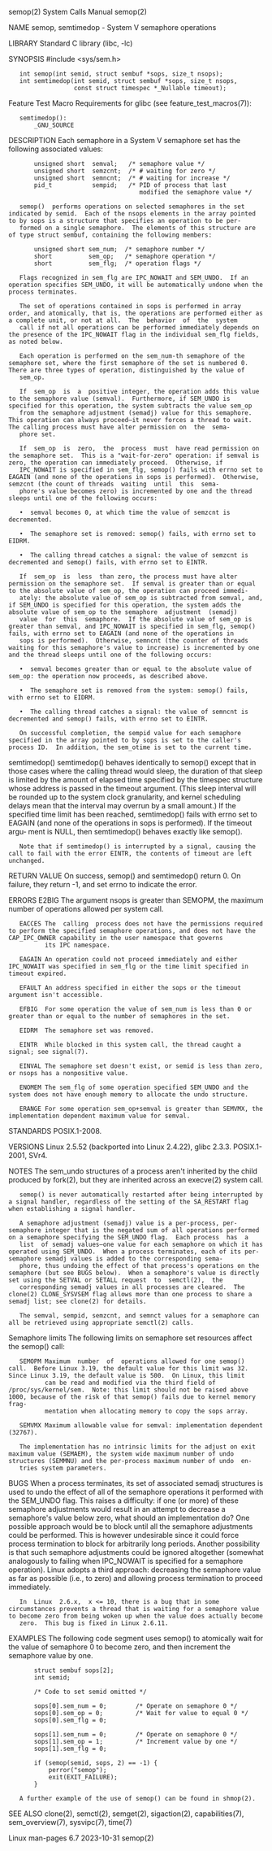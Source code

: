 semop(2)                                                                                    System Calls Manual                                                                                    semop(2)

NAME
       semop, semtimedop - System V semaphore operations

LIBRARY
       Standard C library (libc, -lc)

SYNOPSIS
       #include <sys/sem.h>

       int semop(int semid, struct sembuf *sops, size_t nsops);
       int semtimedop(int semid, struct sembuf *sops, size_t nsops,
                      const struct timespec *_Nullable timeout);

   Feature Test Macro Requirements for glibc (see feature_test_macros(7)):

       semtimedop():
           _GNU_SOURCE

DESCRIPTION
       Each semaphore in a System V semaphore set has the following associated values:

           unsigned short  semval;   /* semaphore value */
           unsigned short  semzcnt;  /* # waiting for zero */
           unsigned short  semncnt;  /* # waiting for increase */
           pid_t           sempid;   /* PID of process that last
                                        modified the semaphore value */

       semop()  performs operations on selected semaphores in the set indicated by semid.  Each of the nsops elements in the array pointed to by sops is a structure that specifies an operation to be per‐
       formed on a single semaphore.  The elements of this structure are of type struct sembuf, containing the following members:

           unsigned short sem_num;  /* semaphore number */
           short          sem_op;   /* semaphore operation */
           short          sem_flg;  /* operation flags */

       Flags recognized in sem_flg are IPC_NOWAIT and SEM_UNDO.  If an operation specifies SEM_UNDO, it will be automatically undone when the process terminates.

       The set of operations contained in sops is performed in array order, and atomically, that is, the operations are performed either as a complete unit, or not at all.  The  behavior  of  the  system
       call if not all operations can be performed immediately depends on the presence of the IPC_NOWAIT flag in the individual sem_flg fields, as noted below.

       Each operation is performed on the sem_num-th semaphore of the semaphore set, where the first semaphore of the set is numbered 0.  There are three types of operation, distinguished by the value of
       sem_op.

       If  sem_op  is  a  positive integer, the operation adds this value to the semaphore value (semval).  Furthermore, if SEM_UNDO is specified for this operation, the system subtracts the value sem_op
       from the semaphore adjustment (semadj) value for this semaphore.  This operation can always proceed—it never forces a thread to wait.  The calling process must have alter permission on  the  sema‐
       phore set.

       If  sem_op  is  zero,  the  process  must  have read permission on the semaphore set.  This is a "wait-for-zero" operation: if semval is zero, the operation can immediately proceed.  Otherwise, if
       IPC_NOWAIT is specified in sem_flg, semop() fails with errno set to EAGAIN (and none of the operations in sops is performed).  Otherwise, semzcnt (the count of threads  waiting  until  this  sema‐
       phore's value becomes zero) is incremented by one and the thread sleeps until one of the following occurs:

       •  semval becomes 0, at which time the value of semzcnt is decremented.

       •  The semaphore set is removed: semop() fails, with errno set to EIDRM.

       •  The calling thread catches a signal: the value of semzcnt is decremented and semop() fails, with errno set to EINTR.

       If  sem_op  is  less  than zero, the process must have alter permission on the semaphore set.  If semval is greater than or equal to the absolute value of sem_op, the operation can proceed immedi‐
       ately: the absolute value of sem_op is subtracted from semval, and, if SEM_UNDO is specified for this operation, the system adds the absolute value of sem_op to the semaphore  adjustment  (semadj)
       value  for  this  semaphore.  If the absolute value of sem_op is greater than semval, and IPC_NOWAIT is specified in sem_flg, semop() fails, with errno set to EAGAIN (and none of the operations in
       sops is performed).  Otherwise, semncnt (the counter of threads waiting for this semaphore's value to increase) is incremented by one and the thread sleeps until one of the following occurs:

       •  semval becomes greater than or equal to the absolute value of sem_op: the operation now proceeds, as described above.

       •  The semaphore set is removed from the system: semop() fails, with errno set to EIDRM.

       •  The calling thread catches a signal: the value of semncnt is decremented and semop() fails, with errno set to EINTR.

       On successful completion, the sempid value for each semaphore specified in the array pointed to by sops is set to the caller's process ID.  In addition, the sem_otime is set to the current time.

   semtimedop()
       semtimedop() behaves identically to semop() except that in those cases where the calling thread would sleep, the duration of that sleep is limited by the amount of elapsed time  specified  by  the
       timespec  structure  whose  address is passed in the timeout argument.  (This sleep interval will be rounded up to the system clock granularity, and kernel scheduling delays mean that the interval
       may overrun by a small amount.)  If the specified time limit has been reached, semtimedop() fails with errno set to EAGAIN (and none of the operations in sops is performed).  If the timeout  argu‐
       ment is NULL, then semtimedop() behaves exactly like semop().

       Note that if semtimedop() is interrupted by a signal, causing the call to fail with the error EINTR, the contents of timeout are left unchanged.

RETURN VALUE
       On success, semop() and semtimedop() return 0.  On failure, they return -1, and set errno to indicate the error.

ERRORS
       E2BIG  The argument nsops is greater than SEMOPM, the maximum number of operations allowed per system call.

       EACCES The  calling  process does not have the permissions required to perform the specified semaphore operations, and does not have the CAP_IPC_OWNER capability in the user namespace that governs
              its IPC namespace.

       EAGAIN An operation could not proceed immediately and either IPC_NOWAIT was specified in sem_flg or the time limit specified in timeout expired.

       EFAULT An address specified in either the sops or the timeout argument isn't accessible.

       EFBIG  For some operation the value of sem_num is less than 0 or greater than or equal to the number of semaphores in the set.

       EIDRM  The semaphore set was removed.

       EINTR  While blocked in this system call, the thread caught a signal; see signal(7).

       EINVAL The semaphore set doesn't exist, or semid is less than zero, or nsops has a nonpositive value.

       ENOMEM The sem_flg of some operation specified SEM_UNDO and the system does not have enough memory to allocate the undo structure.

       ERANGE For some operation sem_op+semval is greater than SEMVMX, the implementation dependent maximum value for semval.

STANDARDS
       POSIX.1-2008.

VERSIONS
       Linux 2.5.52 (backported into Linux 2.4.22), glibc 2.3.3.  POSIX.1-2001, SVr4.

NOTES
       The sem_undo structures of a process aren't inherited by the child produced by fork(2), but they are inherited across an execve(2) system call.

       semop() is never automatically restarted after being interrupted by a signal handler, regardless of the setting of the SA_RESTART flag when establishing a signal handler.

       A semaphore adjustment (semadj) value is a per-process, per-semaphore integer that is the negated sum of all operations performed on a semaphore specifying the SEM_UNDO flag.  Each process  has  a
       list  of semadj values—one value for each semaphore on which it has operated using SEM_UNDO.  When a process terminates, each of its per-semaphore semadj values is added to the corresponding sema‐
       phore, thus undoing the effect of that process's operations on the semaphore (but see BUGS below).  When a semaphore's value is directly set using the SETVAL or SETALL request  to  semctl(2),  the
       corresponding semadj values in all processes are cleared.  The clone(2) CLONE_SYSVSEM flag allows more than one process to share a semadj list; see clone(2) for details.

       The semval, sempid, semzcnt, and semnct values for a semaphore can all be retrieved using appropriate semctl(2) calls.

   Semaphore limits
       The following limits on semaphore set resources affect the semop() call:

       SEMOPM Maximum  number  of  operations allowed for one semop() call.  Before Linux 3.19, the default value for this limit was 32.  Since Linux 3.19, the default value is 500.  On Linux, this limit
              can be read and modified via the third field of /proc/sys/kernel/sem.  Note: this limit should not be raised above 1000, because of the risk of that semop() fails due to kernel memory frag‐
              mentation when allocating memory to copy the sops array.

       SEMVMX Maximum allowable value for semval: implementation dependent (32767).

       The implementation has no intrinsic limits for the adjust on exit maximum value (SEMAEM), the system wide maximum number of undo structures (SEMMNU) and the per-process maximum number of undo  en‐
       tries system parameters.

BUGS
       When  a process terminates, its set of associated semadj structures is used to undo the effect of all of the semaphore operations it performed with the SEM_UNDO flag.  This raises a difficulty: if
       one (or more) of these semaphore adjustments would result in an attempt to decrease a semaphore's value below zero, what should an implementation do?  One possible approach would be to block until
       all the semaphore adjustments could be performed.  This is however undesirable since it could force process termination to block for arbitrarily long periods.  Another  possibility  is  that  such
       semaphore adjustments could be ignored altogether (somewhat analogously to failing when IPC_NOWAIT is specified for a semaphore operation).  Linux adopts a third approach: decreasing the semaphore
       value as far as possible (i.e., to zero) and allowing process termination to proceed immediately.

       In  Linux  2.6.x,  x <= 10, there is a bug that in some circumstances prevents a thread that is waiting for a semaphore value to become zero from being woken up when the value does actually become
       zero.  This bug is fixed in Linux 2.6.11.

EXAMPLES
       The following code segment uses semop() to atomically wait for the value of semaphore 0 to become zero, and then increment the semaphore value by one.

           struct sembuf sops[2];
           int semid;

           /* Code to set semid omitted */

           sops[0].sem_num = 0;        /* Operate on semaphore 0 */
           sops[0].sem_op = 0;         /* Wait for value to equal 0 */
           sops[0].sem_flg = 0;

           sops[1].sem_num = 0;        /* Operate on semaphore 0 */
           sops[1].sem_op = 1;         /* Increment value by one */
           sops[1].sem_flg = 0;

           if (semop(semid, sops, 2) == -1) {
               perror("semop");
               exit(EXIT_FAILURE);
           }

       A further example of the use of semop() can be found in shmop(2).

SEE ALSO
       clone(2), semctl(2), semget(2), sigaction(2), capabilities(7), sem_overview(7), sysvipc(7), time(7)

Linux man-pages 6.7                                                                              2023-10-31                                                                                        semop(2)

